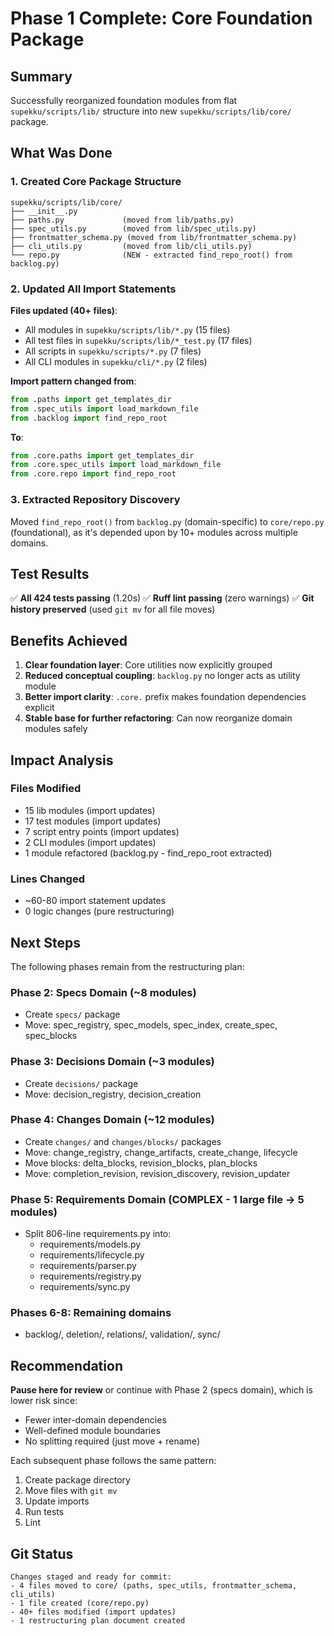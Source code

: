 # Phase 1 Complete: Core Foundation Package

## Summary

Successfully reorganized foundation modules from flat `supekku/scripts/lib/` structure into new `supekku/scripts/lib/core/` package.

## What Was Done

### 1. Created Core Package Structure

```
supekku/scripts/lib/core/
├── __init__.py
├── paths.py             (moved from lib/paths.py)
├── spec_utils.py        (moved from lib/spec_utils.py)
├── frontmatter_schema.py (moved from lib/frontmatter_schema.py)
├── cli_utils.py         (moved from lib/cli_utils.py)
└── repo.py              (NEW - extracted find_repo_root() from backlog.py)
```

### 2. Updated All Import Statements

**Files updated (40+ files)**:
- All modules in `supekku/scripts/lib/*.py` (15 files)
- All test files in `supekku/scripts/lib/*_test.py` (17 files)
- All scripts in `supekku/scripts/*.py` (7 files)
- All CLI modules in `supekku/cli/*.py` (2 files)

**Import pattern changed from**:
```python
from .paths import get_templates_dir
from .spec_utils import load_markdown_file
from .backlog import find_repo_root
```

**To**:
```python
from .core.paths import get_templates_dir
from .core.spec_utils import load_markdown_file
from .core.repo import find_repo_root
```

### 3. Extracted Repository Discovery

Moved `find_repo_root()` from `backlog.py` (domain-specific) to `core/repo.py` (foundational), as it's depended upon by 10+ modules across multiple domains.

## Test Results

✅ **All 424 tests passing** (1.20s)
✅ **Ruff lint passing** (zero warnings)
✅ **Git history preserved** (used `git mv` for all file moves)

## Benefits Achieved

1. **Clear foundation layer**: Core utilities now explicitly grouped
2. **Reduced conceptual coupling**: `backlog.py` no longer acts as utility module
3. **Better import clarity**: `.core.` prefix makes foundation dependencies explicit
4. **Stable base for further refactoring**: Can now reorganize domain modules safely

## Impact Analysis

### Files Modified
- 15 lib modules (import updates)
- 17 test modules (import updates)
- 7 script entry points (import updates)
- 2 CLI modules (import updates)
- 1 module refactored (backlog.py - find_repo_root extracted)

### Lines Changed
- ~60-80 import statement updates
- 0 logic changes (pure restructuring)

## Next Steps

The following phases remain from the restructuring plan:

### Phase 2: Specs Domain (~8 modules)
- Create `specs/` package
- Move: spec_registry, spec_models, spec_index, create_spec, spec_blocks

### Phase 3: Decisions Domain (~3 modules)
- Create `decisions/` package
- Move: decision_registry, decision_creation

### Phase 4: Changes Domain (~12 modules)
- Create `changes/` and `changes/blocks/` packages
- Move: change_registry, change_artifacts, create_change, lifecycle
- Move blocks: delta_blocks, revision_blocks, plan_blocks
- Move: completion_revision, revision_discovery, revision_updater

### Phase 5: Requirements Domain (COMPLEX - 1 large file → 5 modules)
- Split 806-line requirements.py into:
  - requirements/models.py
  - requirements/lifecycle.py
  - requirements/parser.py
  - requirements/registry.py
  - requirements/sync.py

### Phases 6-8: Remaining domains
- backlog/, deletion/, relations/, validation/, sync/

## Recommendation

**Pause here for review** or continue with Phase 2 (specs domain), which is lower risk since:
- Fewer inter-domain dependencies
- Well-defined module boundaries
- No splitting required (just move + rename)

Each subsequent phase follows the same pattern:
1. Create package directory
2. Move files with `git mv`
3. Update imports
4. Run tests
5. Lint

## Git Status

```
Changes staged and ready for commit:
- 4 files moved to core/ (paths, spec_utils, frontmatter_schema, cli_utils)
- 1 file created (core/repo.py)
- 40+ files modified (import updates)
- 1 restructuring plan document created
```
